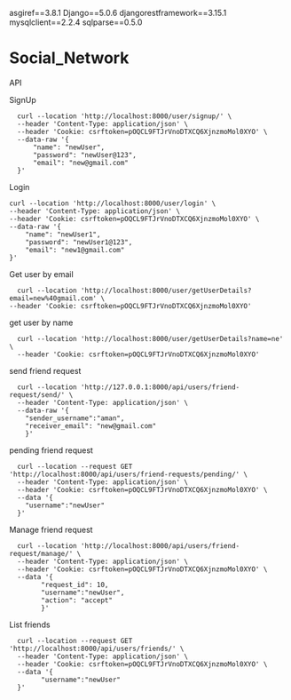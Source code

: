 asgiref==3.8.1
Django==5.0.6
djangorestframework==3.15.1
mysqlclient==2.2.4
sqlparse==0.5.0
# Social_Network

API

SignUp

      curl --location 'http://localhost:8000/user/signup/' \
      --header 'Content-Type: application/json' \
      --header 'Cookie: csrftoken=pOQCL9FTJrVnoDTXCQ6XjnzmoMol0XYO' \
      --data-raw '{
          "name": "newUser",
          "password": "newUser@123",
          "email": "new@gmail.com"
      }'


Login

    curl --location 'http://localhost:8000/user/login' \
    --header 'Content-Type: application/json' \
    --header 'Cookie: csrftoken=pOQCL9FTJrVnoDTXCQ6XjnzmoMol0XYO' \
    --data-raw '{
        "name": "newUser1",
        "password": "newUser1@123",
        "email": "new1@gmail.com"
    }'

Get user by email
      
      curl --location 'http://localhost:8000/user/getUserDetails?email=new%40gmail.com' \
    --header 'Cookie: csrftoken=pOQCL9FTJrVnoDTXCQ6XjnzmoMol0XYO'

get user by name

      curl --location 'http://localhost:8000/user/getUserDetails?name=ne' \
      --header 'Cookie: csrftoken=pOQCL9FTJrVnoDTXCQ6XjnzmoMol0XYO'

send friend request

      curl --location 'http://127.0.0.1:8000/api/users/friend-request/send/' \
      --header 'Content-Type: application/json' \
      --data-raw '{
        "sender_username":"aman",
        "receiver_email": "new@gmail.com"
        }'

pending friend request

      curl --location --request GET 'http://localhost:8000/api/users/friend-requests/pending/' \
      --header 'Content-Type: application/json' \
      --header 'Cookie: csrftoken=pOQCL9FTJrVnoDTXCQ6XjnzmoMol0XYO' \
      --data '{
        "username":"newUser"
      }'

Manage friend request

      curl --location 'http://localhost:8000/api/users/friend-request/manage/' \
      --header 'Content-Type: application/json' \
      --header 'Cookie: csrftoken=pOQCL9FTJrVnoDTXCQ6XjnzmoMol0XYO' \
      --data '{
            "request_id": 10,
            "username":"newUser",
            "action": "accept"
            }'

List friends

      curl --location --request GET 'http://localhost:8000/api/users/friends/' \
      --header 'Content-Type: application/json' \
      --header 'Cookie: csrftoken=pOQCL9FTJrVnoDTXCQ6XjnzmoMol0XYO' \
      --data '{
            "username":"newUser"
      }'


